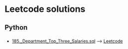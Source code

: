 # Leetcode solutions

## Python

### 

### 
* [185._Department_Top_Three_Salaries.sql](185._Department_Top_Three_Salaries.sql) --> [Leetcode](https://leetcode.com/problems/department-top-three-salaries/description/?envType=study-plan-v2&envId=top-sql-50)
